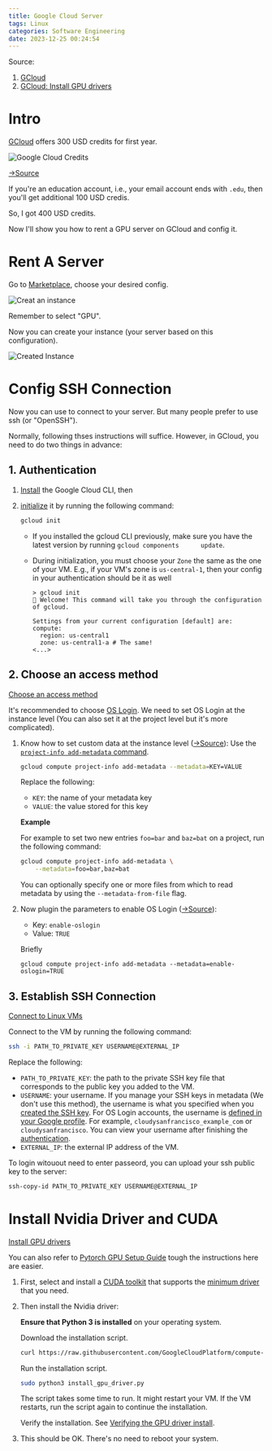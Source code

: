 ```yaml
---
title: Google Cloud Server
tags: Linux
categories: Software Engineering
date: 2023-12-25 00:24:54
---
```



Source:

1. [GCloud](https://console.cloud.google.com/compute)
2. [GCloud: Install GPU drivers](https://cloud.google.com/compute/docs/gpus/install-drivers-gpu#ubuntu-pro-and-lts)

<!--more-->

# Intro

[GCloud](https://console.cloud.google.com/compute) offers 300 USD credits for first year.

![Google Cloud Credits](https://lyk-love.oss-cn-shanghai.aliyuncs.com/Linux/Google%20Cloud%20Server/Google%20Cloud%20Credits.png)

[->Source](https://cloud.google.com/products/ai?hl=en)

If you're an education account, i.e., your email account ends with `.edu`, then you'll get additional 100 USD credis.

So, I got 400 USD credits. 

Now I'll show you how to rent a GPU server on GCloud and config it.

# Rent A Server

Go to [Marketplace](https://console.cloud.google.com/compute/instancesAdd(cameo:browse)), choose your desired config.

![Creat an instance](https://lyk-love.oss-cn-shanghai.aliyuncs.com/Linux/Google%20Cloud%20Server/Creat%20an%20instance.png)

Remember to select "GPU".

Now you can create your instance (your server based on this configuration).

![Created Instance](https://lyk-love.oss-cn-shanghai.aliyuncs.com/Linux/Google%20Cloud%20Server/Created%20Instance.png)

# Config SSH Connection

Now you can use []() to connect to your server. But many people prefer to use ssh (or "OpenSSH"). 

Normally, following thses instructions will suffice. However, in GCloud, you need to do two things in advance:

## 1. Authentication

1. [Install](https://cloud.google.com/sdk/docs/install) the Google Cloud CLI, then

2. [initialize](https://cloud.google.com/sdk/docs/initializing) it by running the following command:    

   ```sh
   gcloud init
   ```

   * If you installed the gcloud CLI previously, make sure you have the latest version by running `gcloud components      update`. 

   * During initialization, you must choose your `Zone` the same as the one of your VM. E.g., if your VM's zone is `us-central-1`, then your config in your authentication should be it as well

     ```
     > gcloud init                                                                              Welcome! This command will take you through the configuration of gcloud.
     
     Settings from your current configuration [default] are:
     compute:
       region: us-central1
       zone: us-central1-a # The same!
     <...>
     ```

## 2. Choose an access method

[Choose an access method](https://cloud.google.com/compute/docs/instances/access-overview#oslogin)

It's recommended to choose [OS Login](https://cloud.google.com/compute/docs/oslogin). We need to set OS Login at the instance level (You can also set it at the project level but it's more complicated).

1. Know how to set custom data at the instance level ([->Source](https://cloud.google.com/compute/docs/metadata/setting-custom-metadata#gcloud)): Use the [`project-info add-metadata` command](https://cloud.google.com/sdk/gcloud/reference/compute/project-info/add-metadata).

   ```sh
   gcloud compute project-info add-metadata --metadata=KEY=VALUE
   ```

   Replace the following:

   - `KEY`: the name of your metadata key
   - `VALUE`: the value stored for this key

   **Example**

   For example to set two new entries `foo=bar` and `baz=bat` on a project, run the following command:

   ```sh
   gcloud compute project-info add-metadata \
       --metadata=foo=bar,baz=bat
   ```

   You can optionally specify one or more files from which to read metadata by using the `--metadata-from-file` flag.

2. Now plugin the parameters to enable OS Login ([->Source](https://cloud.google.com/compute/docs/oslogin/set-up-oslogin)):

   - Key: `enable-oslogin`
   - Value: `TRUE`

   Briefly

   ```
   gcloud compute project-info add-metadata --metadata=enable-oslogin=TRUE
   ```



## 3. Establish SSH Connection

[Connect to Linux VMs](https://cloud.google.com/compute/docs/connect/standard-ssh#openssh-client)

Connect to the VM by running the following command:

```sh
ssh -i PATH_TO_PRIVATE_KEY USERNAME@EXTERNAL_IP
```

Replace the following:

- `PATH_TO_PRIVATE_KEY`: the path to the private SSH key file that corresponds to the public key you added to the VM.
- `USERNAME`: your username. If you manage your SSH keys in  metadata (We don't use this method), the username is what you specified when you [created the SSH key](https://cloud.google.com/compute/docs/connect/create-ssh-keys).  For OS Login accounts, the username is [defined in your Google profile](https://cloud.google.com/compute/docs/connect/add-ssh-keys#os-login). For example, `cloudysanfrancisco_example_com` or `cloudysanfrancisco`. You can view your username after finishing the [authentication]().
- `EXTERNAL_IP`: the external IP address of the VM. 

   

To login witouout need to enter passeord, you can upload your ssh public key to the server:

```sh
ssh-copy-id PATH_TO_PRIVATE_KEY USERNAME@EXTERNAL_IP
```

# Install Nvidia Driver and CUDA

[Install GPU drivers](https://cloud.google.com/compute/docs/gpus/install-drivers-gpu#ubuntu-pro-and-lts)

You can also refer to [Pytorch GPU Setup Guide](https://lyk-love.cn/2023/12/22/pytorch-gpu-setup-guide/) tough the instructions here are easier.

1. First, select and install a [CUDA toolkit](https://docs.nvidia.com/deploy/cuda-compatibility/index.html#binary-compatibility__table-toolkit-driver)  that supports the [minimum driver](https://cloud.google.com/compute/docs/gpus/install-drivers-gpu#minimum-driver) that you need. 

2. Then install the Nvidia driver:

   **Ensure that Python 3 is installed** on your operating system.

   Download the installation script.

   ```sh
   curl https://raw.githubusercontent.com/GoogleCloudPlatform/compute-gpu-installation/main/linux/install_gpu_driver.py --output install_gpu_driver.py
   ```

   Run the installation script.

   ```sh
   sudo python3 install_gpu_driver.py
   ```

   The script takes some time to run. It might restart your VM. If the VM restarts, run the script again to continue the installation.

   Verify the installation. See [Verifying the GPU driver install](https://cloud.google.com/compute/docs/gpus/install-drivers-gpu#verify-driver-install).

3. This should be OK. There's no need to reboot your system.
